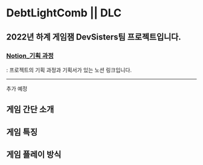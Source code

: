 # DebtLightComb || DLC
## 2022년 하계 게임잼 DevSisters팀 프로젝트입니다.
### [Notion_기획 과정](https://heather-gravity-f7b.notion.site/2022-9d6cb2368de144e8801d89d820d77ac6)
: 프로젝트의 기획 과정과 기획서가 있는 노션 링크입니다.

***
추가 예정 
<br>

## 게임 간단 소개


## 게임 특징


## 게임 플레이 방식

